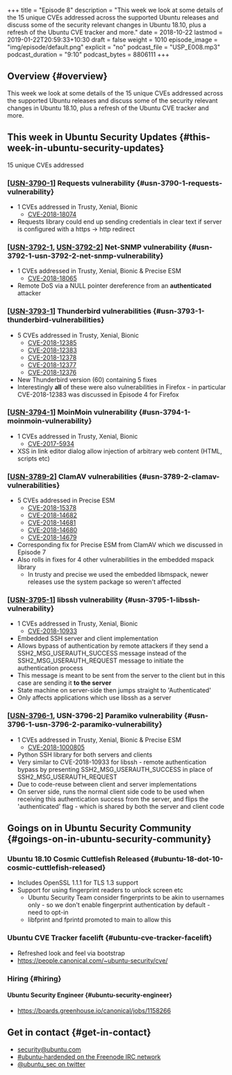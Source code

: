 +++
title = "Episode 8"
description = "This week we look at some details of the 15 unique CVEs addressed across the supported Ubuntu releases and discuss some of the security relevant changes in Ubuntu 18.10, plus a refresh of the Ubuntu CVE tracker and more."
date = 2018-10-22
lastmod = 2019-01-22T20:59:33+10:30
draft = false
weight = 1010
episode_image = "img/episode/default.png"
explicit = "no"
podcast_file = "USP_E008.mp3"
podcast_duration = "9:10"
podcast_bytes = 8806111
+++

## Overview {#overview}

This week we look at some details of the 15 unique CVEs addressed across the supported Ubuntu releases and discuss some of the security relevant changes in Ubuntu 18.10, plus a refresh of the Ubuntu CVE tracker and more.


## This week in Ubuntu Security Updates {#this-week-in-ubuntu-security-updates}

15 unique CVEs addressed


### [[USN-3790-1](https://usn.ubuntu.com/3790-1/)] Requests vulnerability {#usn-3790-1-requests-vulnerability}

-   1 CVEs addressed in Trusty, Xenial, Bionic
    -   [CVE-2018-18074](https://people.canonical.com/~ubuntu-security/cve/CVE-2018-18074)
-   Requests library could end up sending credentials in clear text if server is configured with a https -> http redirect


### [[USN-3792-1](https://usn.ubuntu.com/3792-1/), [USN-3792-2](https://usn.ubuntu.com/3792-2/)] Net-SNMP vulnerability {#usn-3792-1-usn-3792-2-net-snmp-vulnerability}

-   1 CVEs addressed in Trusty, Xenial, Bionic & Precise ESM
    -   [CVE-2018-18065](https://people.canonical.com/~ubuntu-security/cve/CVE-2018-18065)
-   Remote DoS via a NULL pointer dereference from an **authenticated** attacker


### [[USN-3793-1](https://usn.ubuntu.com/3793-1/)] Thunderbird vulnerabilities {#usn-3793-1-thunderbird-vulnerabilities}

-   5 CVEs addressed in Trusty, Xenial, Bionic
    -   [CVE-2018-12385](https://people.canonical.com/~ubuntu-security/cve/CVE-2018-12385)
    -   [CVE-2018-12383](https://people.canonical.com/~ubuntu-security/cve/CVE-2018-12383)
    -   [CVE-2018-12378](https://people.canonical.com/~ubuntu-security/cve/CVE-2018-12378)
    -   [CVE-2018-12377](https://people.canonical.com/~ubuntu-security/cve/CVE-2018-12377)
    -   [CVE-2018-12376](https://people.canonical.com/~ubuntu-security/cve/CVE-2018-12376)
-   New Thunderbird version (60) containing 5 fixes
-   Interestingly **all** of these were also vulnerabilities in Firefox - in
    particular CVE-2018-12383 was discussed in Episode 4 for Firefox


### [[USN-3794-1](https://usn.ubuntu.com/3794-1/)] MoinMoin vulnerability {#usn-3794-1-moinmoin-vulnerability}

-   1 CVEs addressed in Trusty, Xenial, Bionic
    -   [CVE-2017-5934](https://people.canonical.com/~ubuntu-security/cve/CVE-2017-5934)
-   XSS in link editor dialog allow injection of arbitrary web content (HTML, scripts etc)


### [[USN-3789-2](https://usn.ubuntu.com/3789-2/)] ClamAV vulnerabilities {#usn-3789-2-clamav-vulnerabilities}

-   5 CVEs addressed in Precise ESM
    -   [CVE-2018-15378](https://people.canonical.com/~ubuntu-security/cve/CVE-2018-15378)
    -   [CVE-2018-14682](https://people.canonical.com/~ubuntu-security/cve/CVE-2018-14682)
    -   [CVE-2018-14681](https://people.canonical.com/~ubuntu-security/cve/CVE-2018-14681)
    -   [CVE-2018-14680](https://people.canonical.com/~ubuntu-security/cve/CVE-2018-14680)
    -   [CVE-2018-14679](https://people.canonical.com/~ubuntu-security/cve/CVE-2018-14679)
-   Corresponding fix for Precise ESM from ClamAV which we discussed in Episode 7
-   Also rolls in fixes for 4 other vulnerabilities in the embedded mspack library
    -   In trusty and precise we used the embedded libmspack, newer releases use
        the system package so weren't affected


### [[USN-3795-1](https://usn.ubuntu.com/3795-1/)] libssh vulnerability {#usn-3795-1-libssh-vulnerability}

-   1 CVEs addressed in Trusty, Xenial, Bionic
    -   [CVE-2018-10933](https://people.canonical.com/~ubuntu-security/cve/CVE-2018-10933)
-   Embedded SSH server and client implementation
-   Allows bypass of authentication by remote attackers if they send a SSH2\_MSG\_USERAUTH\_SUCCESS message instead of the SSH2\_MSG\_USERAUTH\_REQUEST message to initiate the authentication process
-   This message is meant to be sent from the server to the client but in this case are sending it **to the server**
-   State machine on server-side then jumps straight to 'Authenticated'
-   Only affects applications which use libssh as a server


### [[USN-3796-1](https://usn.ubuntu.com/3796-1/), USN-3796-2] Paramiko vulnerability {#usn-3796-1-usn-3796-2-paramiko-vulnerability}

-   1 CVEs addressed in Trusty, Xenial, Bionic & Precise ESM
    -   [CVE-2018-1000805](https://people.canonical.com/~ubuntu-security/cve/CVE-2018-1000805)
-   Python SSH library for both servers and clients
-   Very similar to CVE-2018-10933 for libssh - remote authentication bypass by presenting SSH2\_MSG\_USERAUTH\_SUCCESS in place of SSH2\_MSG\_USERAUTH\_REQUEST
-   Due to code-reuse between client and server implementations
-   On server side, runs the normal client side code to be used when receiving this authentication success from the server, and flips the 'authenticated' flag - which is shared by both the server and client code


## Goings on in Ubuntu Security Community {#goings-on-in-ubuntu-security-community}


### Ubuntu 18.10 Cosmic Cuttlefish Released {#ubuntu-18-dot-10-cosmic-cuttlefish-released}

-   Includes OpenSSL 1.1.1 for TLS 1.3 support
-   Support for using fingerprint readers to unlock screen etc
    -   Ubuntu Security Team consider fingerprints to be akin to usernames only - so we don't enable fingerprint authentication by default - need to opt-in
    -   libfprint and fprintd promoted to main to allow this


### Ubuntu CVE Tracker facelift {#ubuntu-cve-tracker-facelift}

-   Refreshed look and feel via bootstrap
-   <https://people.canonical.com/~ubuntu-security/cve/>


### Hiring {#hiring}


#### Ubuntu Security Engineer {#ubuntu-security-engineer}

-   <https://boards.greenhouse.io/canonical/jobs/1158266>


## Get in contact {#get-in-contact}

-   [security@ubuntu.com](mailto:security@ubuntu.com)
-   [#ubuntu-hardended on the Freenode IRC network](http://webchat.freenode.net?channels=%2523ubuntu-hardened&uio=d4)
-   [@ubuntu\_sec on twitter](https://twitter.com/ubuntu%5Fsec)